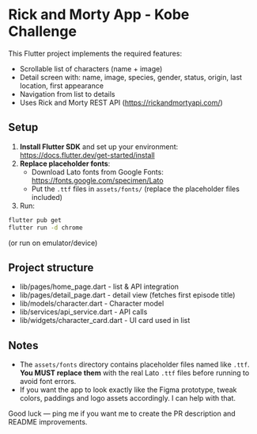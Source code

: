 # Rick and Morty App - Kobe Challenge

This Flutter project implements the required features:
- Scrollable list of characters (name + image)
- Detail screen with: name, image, species, gender, status, origin, last location, first appearance
- Navigation from list to details
- Uses Rick and Morty REST API (https://rickandmortyapi.com/)

## Setup

1. **Install Flutter SDK** and set up your environment: https://docs.flutter.dev/get-started/install
2. **Replace placeholder fonts**:
   - Download Lato fonts from Google Fonts: https://fonts.google.com/specimen/Lato
   - Put the `.ttf` files in `assets/fonts/` (replace the placeholder files included)
3. Run:
```bash
flutter pub get
flutter run -d chrome
```
(or run on emulator/device)

## Project structure

- lib/pages/home_page.dart - list & API integration
- lib/pages/detail_page.dart - detail view (fetches first episode title)
- lib/models/character.dart - Character model
- lib/services/api_service.dart - API calls
- lib/widgets/character_card.dart - UI card used in list

## Notes

- The `assets/fonts` directory contains placeholder files named like `.ttf`. **You MUST replace them** with the real Lato `.ttf` files before running to avoid font errors.
- If you want the app to look exactly like the Figma prototype, tweak colors, paddings and logo assets accordingly. I can help with that.

Good luck — ping me if you want me to create the PR description and README improvements.
